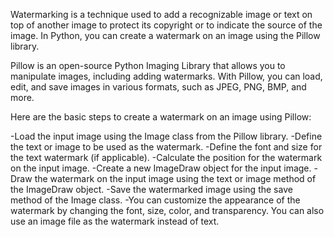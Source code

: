 Watermarking is a technique used to add a recognizable image or text on top of another image to protect its copyright or to indicate the source of the image. In Python, you can create a watermark on an image using the Pillow library.

Pillow is an open-source Python Imaging Library that allows you to manipulate images, including adding watermarks. With Pillow, you can load, edit, and save images in various formats, such as JPEG, PNG, BMP, and more.

Here are the basic steps to create a watermark on an image using Pillow:

-Load the input image using the Image class from the Pillow library.
-Define the text or image to be used as the watermark.
-Define the font and size for the text watermark (if applicable).
-Calculate the position for the watermark on the input image.
-Create a new ImageDraw object for the input image.
-Draw the watermark on the input image using the text or image method of the ImageDraw object.
-Save the watermarked image using the save method of the Image class.
-You can customize the appearance of the watermark by changing the font, size, color, and transparency. You can also use an image file as the watermark instead of text.
